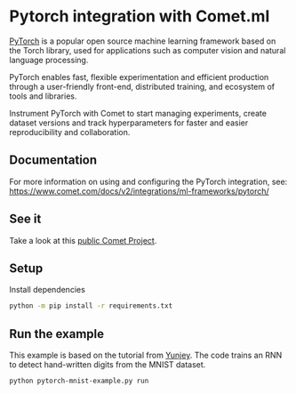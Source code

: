 # Pytorch integration with Comet.ml

[PyTorch](https://pytorch.org/) is a popular open source machine learning framework based on the Torch library, used for applications such as computer vision and natural language processing.

PyTorch enables fast, flexible experimentation and efficient production through a user-friendly front-end, distributed training, and ecosystem of tools and libraries.

Instrument PyTorch with Comet to start managing experiments, create dataset versions and track hyperparameters for faster and easier reproducibility and collaboration.


## Documentation

For more information on using and configuring the PyTorch integration, see: https://www.comet.com/docs/v2/integrations/ml-frameworks/pytorch/

## See it

Take a look at this [public Comet Project](https://www.comet.com/examples/comet-example-pytorch-mnist).

## Setup

Install dependencies

```bash
python -m pip install -r requirements.txt
```

## Run the example

This example is based on the tutorial from [Yunjey](https://github.com/yunjey/pytorch-tutorial/blob/master/tutorials/01-basics/feedforward_neural_network/main.py). The code trains an RNN to detect hand-written digits from the MNIST dataset.


```bash
python pytorch-mnist-example.py run
```
